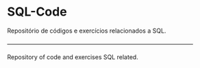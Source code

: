 # SQL-Code

Repositório de códigos e exercícios relacionados a SQL.
  
  ———————————————————————————————
  
Repository of code and exercises SQL related.
